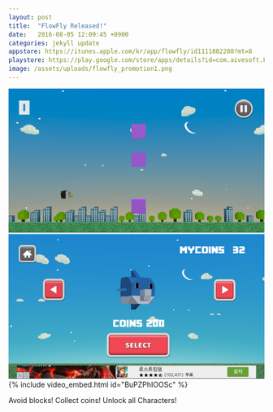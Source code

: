 ```yaml
---
layout: post
title:  "FlowFly Released!"
date:   2016-08-05 12:09:45 +0900
categories: jekyll update
appstore: https://itunes.apple.com/kr/app/flowfly/id1111882280?mt=8
playstore: https://play.google.com/store/apps/details?id=com.aivesoft.FlowFly
image: /assets/uploads/flowfly_promotion1.png
---
```


![flowfly_promotion2](/assets/uploads/flowfly_promotion2.png)
![flowfly_promotion3](/assets/uploads/flowfly_promotion3.png)
{% include video_embed.html id="BuPZPhIOOSc" %}

Avoid blocks! Collect coins! Unlock all Characters!
